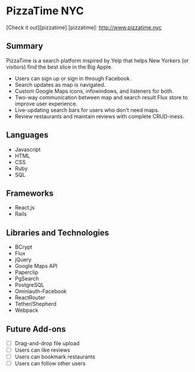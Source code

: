 PizzaTime NYC
=============

[Check it out][pizzatime]
[pizzatime]: http://www.pizzatime.nyc

Summary
-------

PizzaTime is a search platform inspired by Yelp that helps New Yorkers
(or visitors) find the best slice in the Big Apple.

* Users can sign up or sign in through Facebook.
* Search updates as map is navigated.
* Custom Google Maps icons, infowindows, and listeners for both.
* Two-way communication between map and search result Flux store to improve user experience.
* Live-updating search bars for users who don't need maps.
* Review restaurants and maintain reviews with complete CRUD-iness.

Languages
---------

* Javascript
* HTML
* CSS
* Ruby
* SQL

Frameworks
----------

* React.js
* Rails

Libraries and Technologies
--------------------------

* BCrypt
* Flux
* jQuery
* Google Maps API
* Paperclip
* PgSearch
* PostgreSQL
* Ominiauth-Facebook
* ReactRouter
* Tether/Shepherd
* Webpack

Future Add-ons
--------------
- [ ] Drag-and-drop file upload
- [ ] Users can like reviews
- [ ] Users can bookmark restaurants
- [ ] Users can follow other users
